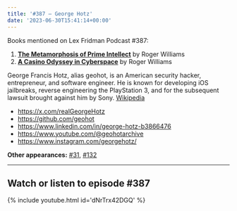 ```yaml
---
title: '#387 – George Hotz'
date: '2023-06-30T15:41:14+00:00'
---
```


Books mentioned on Lex Fridman Podcast #387:

1. <b><a href="https://amzn.to/3Pza43z" target="_blank" rel="sponsored noopener noreferrer">The Metamorphosis of Prime Intellect</a></b> by Roger Williams
2. <b><a href="https://www.goodreads.com/book/show/41569567-a-casino-odyssey-in-cyberspace" target="_blank" rel="noopener noreferrer">A Casino Odyssey in Cyberspace</a></b> by Roger Williams

George Francis Hotz, alias geohot, is an American security hacker, entrepreneur, and software engineer. He is known for developing iOS jailbreaks, reverse engineering the PlayStation 3, and for the subsequent lawsuit brought against him by Sony. <a href="https://en.wikipedia.org/wiki/George_Hotz" target="_blank">Wikipedia</a>

- <a href="https://x.com/realGeorgeHotz" target="_blank">https://x.com/realGeorgeHotz</a>
- <a href="https://github.com/geohot" target="_blank">https://github.com/geohot</a>
- <a href="https://www.linkedin.com/in/george-hotz-b3866476" target="_blank">https://www.linkedin.com/in/george-hotz-b3866476</a>
- <a href="https://www.youtube.com/@geohotarchive" target="_blank">https://www.youtube.com/@geohotarchive</a>
- <a href="https://www.instagram.com/georgehotz/" target="_blank">https://www.instagram.com/georgehotz/</a>

**Other appearances:** [\#31](/31-george-hotz/), [\#132](/132-george-hotz/)

- - - - - -

## Watch or listen to episode #387

{% include youtube.html id='dNrTrx42DGQ' %}